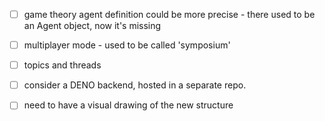 
- [ ] game theory agent definition could be more precise - there used to be an Agent object, now it's missing
- [ ] multiplayer mode - used to be called 'symposium'
- [ ] topics and threads
- [ ] consider a DENO backend, hosted in a separate repo. 
- [ ] need to have a visual drawing of the new structure


